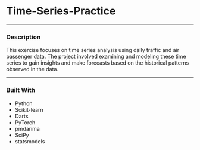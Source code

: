 # Time-Series-Practice

---
### Description
This exercise focuses on time series analysis using daily traffic and air passenger data. The project involved examining and modeling these time series to gain insights and make forecasts based on the historical patterns observed in the data. 

---
### Built With

- Python 
- Scikit-learn
- Darts
- PyTorch
- pmdarima
- SciPy
- statsmodels
